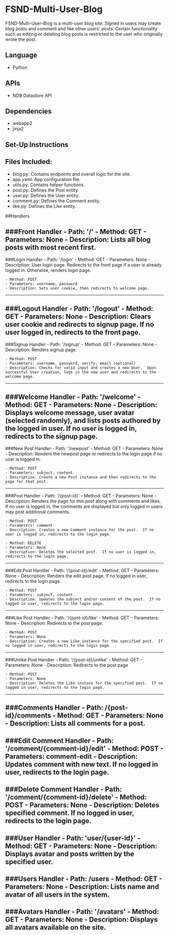 # FSND-Multi-User-Blog

FSND-Multi-User-Blog is a multi-user blog site.  Signed in users may create blog posts and comment and like other users' posts.  Certain functionality such as editing or deleting blog posts is restricted to the user who originally wrote the post.

## Language
- Python

## APIs
- NDB Datastore API

## Dependencies
- webapp2
- jinja2

## Set-Up Instructions

## Files Included:
- blog.py: Contains endpoints and overall logic for the site.
- app.yaml: App configuration file.
- utils.py: Contains helper functions.
- post.py: Defines the Post entity.
- user.py: Defines the User entity.
- comment.py: Defines the Comment entity.
- like.py: Defines the Like entity.

##Handlers

###Front Handler
    - Path: '/'
    - Method: GET
    - Parameters: None
    - Description: Lists all blog posts with most recent first.
---
###Login Handler
    - Path: '/login'
    - Method: GET
    - Parameters: None
    - Description: User login page.  Redirects to the front page if a user is already logged in.  Otherwise, renders login page.

    - Method: POST
    - Parameters: username, password
    - Description: Sets user cookie, then redirects to welcome page.
---
###Logout Handler
    - Path: '/logout'
    - Method: GET
    - Parameters: None
    - Description: Clears user cookie and redirects to signup page.  If no user logged in, redirects to the front page.
---
###Signup Handler
    - Path: '/signup'
    - Method: GET
    - Parameters: None
    - Description: Renders signup page.

    - Method: POST
    - Parameters: username, password, verify, email (optional)
    - Description: Checks for valid input and creates a new User.  Upon successful User creation, logs in the new user and redirects to the welcome page.
---
###Welcome Handler
    - Path: '/welcome'
    - Method: GET
    - Parameters: None
    - Description: Displays welcome message, user avatar (selected randomly), and lists posts authored by the logged in user.  If no user is logged in, redirects to the signup page.
---
###New Post Handler
    - Path: '/newpost'
    - Method: GET
    - Parameters: None
    - Description: Renders the newpost page or redirects to the login page if no user is logged in.

    - Method: POST
    - Parameters: subject, content
    - Description: Create a new Post instance and then redirects to the page for that post.
---
###Post Handler
    - Path: '/{post-id}'
    - Method: GET
    - Parameters: None
    - Description: Renders the page for this post along with comments and likes.  If no user is logged in, the comments are displayed but only logged in users may post additional comments.

    - Method: POST
    - Parameters: comment
    - Description: Creates a new Comment instance for the post.  If no user is logged in, redirects to the login page.

    - Method: DELETE
    - Parameters: None
    - Description: Deletes the selected post.  If no user is logged in, redirects to the login page.
---
###Edit Post Handler
    - Path: '/{post-id}/edit'
    - Method: GET
    - Parameters: None
    - Description: Renders the edit post page.  If no logged in user, redirects to the login page.

    - Method: POST
    - Parameters: subject, content
    - Description: Updates the subject and/or content of the post.  If no logged in user, redirects to the login page.
---
###Like Post Handler
    - Path: '/{post-id}/like'
    - Method: GET
    - Parameters: None
    - Description: Redirects to the post page.

    - Method: POST
    - Parameters: None
    - Description: Creates a new Like instance for the specified post.  If no logged in user, redirects to the login page.
---
###Unlike Post Handler
    - Path: '/{post-id}/unlike'
    - Method: GET
    - Parameters: None
    - Description: Redirects to the post page

    - Method: POST
    - Parameters: None
    - Description: Deletes the Like instace for the specified post.  If no logged in user, redirects to the login page.
---
###Comments Handler
    - Path: /{post-id}/comments
    - Method: GET
    - Parameters: None
    - Description: Lists all comments for a post.
---
###Edit Comment Handler
    - Path: '/comment/{comment-id}/edit'
    - Method: POST
    - Parameters: comment-edit
    - Description: Updates comment with new text.  If no logged in user, redirects to the login page.
---
###Delete Comment Handler
    - Path: '/comment/{comment-id}/delete'
    - Method: POST
    - Parameters: None
    - Description: Deletes specified comment.  If no logged in user, redirects to the login page.
---
###User Handler
    - Path: 'user/{user-id}'
    - Method: GET
    - Parameters: None
    - Description: Displays avatar and posts written by the specified user.
---
###Users Handler
    - Path: /users
    - Method: GET
    - Parameters: None
    - Description: Lists name and avatar of all users in the system.
---
###Avatars Handler
    - Path: '/avatars'
    - Method: GET
    - Parameters: None
    - Description: Displays all avatars available on the site.
---